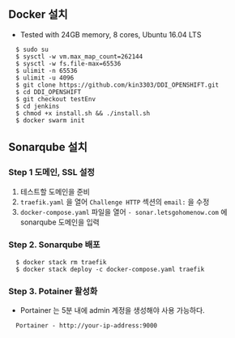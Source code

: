 ## Docker 설치

- Tested with 24GB memory, 8 cores,  Ubuntu 16.04 LTS  

```console
  $ sudo su 
  $ sysctl -w vm.max_map_count=262144
  $ sysctl -w fs.file-max=65536
  $ ulimit -n 65536
  $ ulimit -u 4096
  $ git clone https://github.com/kin3303/DDI_OPENSHIFT.git
  $ cd DDI_OPENSHIFT
  $ git checkout testEnv
  $ cd jenkins
  $ chmod +x install.sh && ./install.sh
  $ docker swarm init
```


## Sonarqube 설치
 
###  Step 1 도메인, SSL 설정

1. 테스트할 도메인을 준비
2. `traefik.yaml` 을 열어 `Challenge HTTP` 섹션의  `email:`  을 수정 
3. `docker-compose.yaml` 파일을 열어 `- sonar.letsgohomenow.com` 에 sonarqube 도메인을 입력 

###  Step 2. Sonarqube 배포

```console
  $ docker stack rm traefik
  $ docker stack deploy -c docker-compose.yaml traefik 
```

### Step 3. Potainer 활성화

- Portainer 는 5분 내에 admin 계정을 생성해야 사용 가능하다. 

```
  Portainer - http://your-ip-address:9000
```

